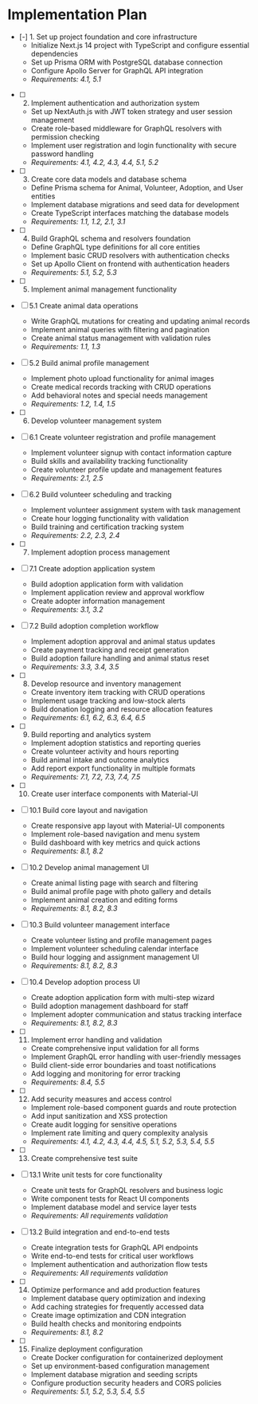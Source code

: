 # Implementation Plan

- [-] 1. Set up project foundation and core infrastructure
  - Initialize Next.js 14 project with TypeScript and configure essential dependencies
  - Set up Prisma ORM with PostgreSQL database connection
  - Configure Apollo Server for GraphQL API integration
  - _Requirements: 4.1, 5.1_

- [ ] 2. Implement authentication and authorization system
  - Set up NextAuth.js with JWT token strategy and user session management
  - Create role-based middleware for GraphQL resolvers with permission checking
  - Implement user registration and login functionality with secure password handling
  - _Requirements: 4.1, 4.2, 4.3, 4.4, 5.1, 5.2_

- [ ] 3. Create core data models and database schema
  - Define Prisma schema for Animal, Volunteer, Adoption, and User entities
  - Implement database migrations and seed data for development
  - Create TypeScript interfaces matching the database models
  - _Requirements: 1.1, 1.2, 2.1, 3.1_

- [ ] 4. Build GraphQL schema and resolvers foundation
  - Define GraphQL type definitions for all core entities
  - Implement basic CRUD resolvers with authentication checks
  - Set up Apollo Client on frontend with authentication headers
  - _Requirements: 5.1, 5.2, 5.3_

- [ ] 5. Implement animal management functionality
- [ ] 5.1 Create animal data operations
  - Write GraphQL mutations for creating and updating animal records
  - Implement animal queries with filtering and pagination
  - Create animal status management with validation rules
  - _Requirements: 1.1, 1.3_

- [ ] 5.2 Build animal profile management
  - Implement photo upload functionality for animal images
  - Create medical records tracking with CRUD operations
  - Add behavioral notes and special needs management
  - _Requirements: 1.2, 1.4, 1.5_

- [ ] 6. Develop volunteer management system
- [ ] 6.1 Create volunteer registration and profile management
  - Implement volunteer signup with contact information capture
  - Build skills and availability tracking functionality
  - Create volunteer profile update and management features
  - _Requirements: 2.1, 2.5_

- [ ] 6.2 Build volunteer scheduling and tracking
  - Implement volunteer assignment system with task management
  - Create hour logging functionality with validation
  - Build training and certification tracking system
  - _Requirements: 2.2, 2.3, 2.4_

- [ ] 7. Implement adoption process management
- [ ] 7.1 Create adoption application system
  - Build adoption application form with validation
  - Implement application review and approval workflow
  - Create adopter information management
  - _Requirements: 3.1, 3.2_

- [ ] 7.2 Build adoption completion workflow
  - Implement adoption approval and animal status updates
  - Create payment tracking and receipt generation
  - Build adoption failure handling and animal status reset
  - _Requirements: 3.3, 3.4, 3.5_

- [ ] 8. Develop resource and inventory management
  - Create inventory item tracking with CRUD operations
  - Implement usage tracking and low-stock alerts
  - Build donation logging and resource allocation features
  - _Requirements: 6.1, 6.2, 6.3, 6.4, 6.5_

- [ ] 9. Build reporting and analytics system
  - Implement adoption statistics and reporting queries
  - Create volunteer activity and hours reporting
  - Build animal intake and outcome analytics
  - Add report export functionality in multiple formats
  - _Requirements: 7.1, 7.2, 7.3, 7.4, 7.5_

- [ ] 10. Create user interface components with Material-UI
- [ ] 10.1 Build core layout and navigation
  - Create responsive app layout with Material-UI components
  - Implement role-based navigation and menu system
  - Build dashboard with key metrics and quick actions
  - _Requirements: 8.1, 8.2_

- [ ] 10.2 Develop animal management UI
  - Create animal listing page with search and filtering
  - Build animal profile page with photo gallery and details
  - Implement animal creation and editing forms
  - _Requirements: 8.1, 8.2, 8.3_

- [ ] 10.3 Build volunteer management interface
  - Create volunteer listing and profile management pages
  - Implement volunteer scheduling calendar interface
  - Build hour logging and assignment management UI
  - _Requirements: 8.1, 8.2, 8.3_

- [ ] 10.4 Develop adoption process UI
  - Create adoption application form with multi-step wizard
  - Build adoption management dashboard for staff
  - Implement adopter communication and status tracking interface
  - _Requirements: 8.1, 8.2, 8.3_

- [ ] 11. Implement error handling and validation
  - Create comprehensive input validation for all forms
  - Implement GraphQL error handling with user-friendly messages
  - Build client-side error boundaries and toast notifications
  - Add logging and monitoring for error tracking
  - _Requirements: 8.4, 5.5_

- [ ] 12. Add security measures and access control
  - Implement role-based component guards and route protection
  - Add input sanitization and XSS protection
  - Create audit logging for sensitive operations
  - Implement rate limiting and query complexity analysis
  - _Requirements: 4.1, 4.2, 4.3, 4.4, 4.5, 5.1, 5.2, 5.3, 5.4, 5.5_

- [ ] 13. Create comprehensive test suite
- [ ] 13.1 Write unit tests for core functionality
  - Create unit tests for GraphQL resolvers and business logic
  - Write component tests for React UI components
  - Implement database model and service layer tests
  - _Requirements: All requirements validation_

- [ ] 13.2 Build integration and end-to-end tests
  - Create integration tests for GraphQL API endpoints
  - Write end-to-end tests for critical user workflows
  - Implement authentication and authorization flow tests
  - _Requirements: All requirements validation_

- [ ] 14. Optimize performance and add production features
  - Implement database query optimization and indexing
  - Add caching strategies for frequently accessed data
  - Create image optimization and CDN integration
  - Build health checks and monitoring endpoints
  - _Requirements: 8.1, 8.2_

- [ ] 15. Finalize deployment configuration
  - Create Docker configuration for containerized deployment
  - Set up environment-based configuration management
  - Implement database migration and seeding scripts
  - Configure production security headers and CORS policies
  - _Requirements: 5.1, 5.2, 5.3, 5.4, 5.5_